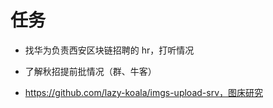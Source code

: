 # 任务


- 找华为负责西安区块链招聘的 hr，打听情况
- 了解秋招提前批情况（群、牛客）

- https://github.com/lazy-koala/imgs-upload-srv，图床研究